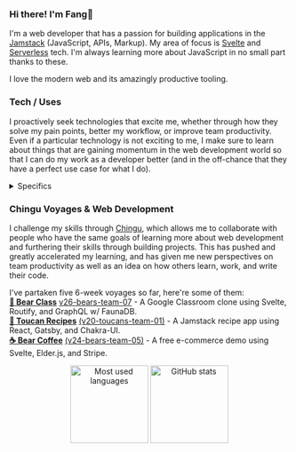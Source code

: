### Hi there! I'm Fang🦁

I'm a web developer that has a passion for building applications in the [Jamstack](https://jamstack.org/) (JavaScript, APIs, Markup). My area of focus is [Svelte](https://svelte.dev/) and [Serverless](https://serverless.css-tricks.com/about/) tech. I'm always learning more about JavaScript in no small part thanks to these.

I love the modern web and its amazingly productive tooling. 

### Tech / Uses

I proactively seek technologies that excite me, whether through how they solve my pain points, better my workflow, or improve team productivity. Even if a particular technology is not exciting to me, I make sure to learn about things that are gaining momentum in the web development world so that I can do my work as a developer better (and in the off-chance that they have a perfect use case for what I do).

<details>
<summary>Specifics</summary>
I've built projects in many stacks. Currently... 

My favorite database is [FaunaDB](https://fauna.com/) as it is truly a pleasure to work with in a serverless context. Fauna Query Language is very flexible and [GraphQL](https://graphql.org/) is so much fun... It's just that since Fauna makes database work go by so quick, I can only spend most of my time in the frontend. Literal suffering from success.

[Netlify](https://www.netlify.com/) is my platform of choice. Real time saver that has tons of impressive features baked in, give them a try if you're ready to be mind-blown 🤯 Plus, they're the definitive Jamstack platform. As they say, keep on spreading the jam!


These are some that I no longer actively peruse (chronological order):
<ol>
<li>React</li>
<li><a href="https://www.gatsbyjs.com/">Gatsby</a>
<li>(w/ the very robust [Chakra-UI](https://chakra-ui.com/)) so I've been in the React ecosystem, but have moved onto Svelte. [Sapper](https://sapper.svelte.dev/), [Elder.js](https://elderguide.com/tech/elderjs/), [Routify](https://routify.dev/), you name it. Currently using [Svelte Kit](https://svelte.dev/blog/whats-the-deal-with-sveltekit).  Svelte does lack a larger ecosystem, but as any Svelte developer will tell you... The satisfaction from using it is off the charts. People are missing out.
</li>
</ol>
</details>

### Chingu Voyages & Web Development

I challenge my skills through [Chingu](https://www.chingu.io/), which allows me to collaborate with people who have the same goals of learning more about web development and furthering their skills through building projects. This has pushed and greatly accelerated my learning, and has given me new perspectives on team productivity as well as an idea on how others learn, work, and write their code.

I've partaken five 6-week voyages so far, here're some of them:  
[**🎼 Bear Class**](https://bearclass.netlify.app/) [v26-bears-team-07](https://github.com/chingu-voyages/v26-bears-team-07) - A Google Classroom clone using Svelte, Routify, and GraphQL w/ FaunaDB.  
[**📃 Toucan Recipes**](https://toucanrecipes.netlify.app/) [(v20-toucans-team-01)](https://github.com/chingu-voyages/v20-toucans-team-01)  - A Jamstack recipe app using React, Gatsby, and Chakra-UI.  
[**☕ Bear Coffee**](https://bearcoffee.netlify.app/) [(v24-bears-team-05)](https://github.com/chingu-voyages/v24-bears-team-05)  - A free e-commerce demo using Svelte, Elder.js, and Stripe.

<p align="center">
  <img height="140" src="https://github-readme-stats.vercel.app/api/top-langs/?username=armchair-traveller&layout=compact&hide=makefile&theme=nord" alt="Most used languages" />
  <img height="140" src="https://github-readme-stats.vercel.app/api?username=armchair-traveller&show_icons=true&count_private=true&hide=stars,prs&theme=nord" alt="GitHub stats" />
</p>
